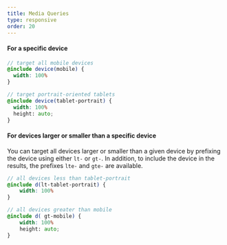 ```yaml
---
title: Media Queries
type: responsive
order: 20
---
```


#### For a specific device

```scss
// target all mobile devices
@include device(mobile) {
  width: 100%
}

// target portrait-oriented tablets
@include device(tablet-portrait) {
  width: 100%
  height: auto;
}
```

#### For devices larger or smaller than a specific device

You can target all devices larger or smaller than a given device by prefixing the device using
either `lt-` or `gt-`. In addition, to include the device in the results, the prefixes `lte-` and
`gte-` are available.

```scss
// all devices less than tablet-portrait
@include d(lt-tablet-portrait) {
    width: 100%
}

// all devices greater than mobile
@include d( gt-mobile) {
    width: 100%
    height: auto;
}
```